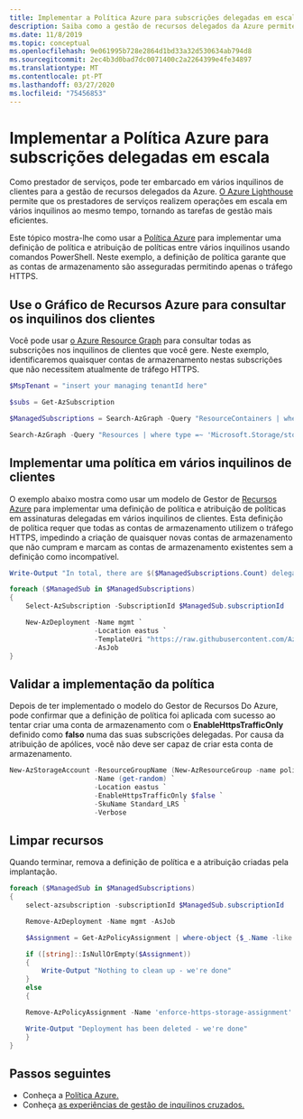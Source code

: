 ```yaml
---
title: Implementar a Política Azure para subscrições delegadas em escala
description: Saiba como a gestão de recursos delegados da Azure permite implementar uma definição de política e atribuição de políticas entre vários inquilinos.
ms.date: 11/8/2019
ms.topic: conceptual
ms.openlocfilehash: 9e061995b728e2864d1bd33a32d530634ab794d8
ms.sourcegitcommit: 2ec4b3d0bad7dc0071400c2a2264399e4fe34897
ms.translationtype: MT
ms.contentlocale: pt-PT
ms.lasthandoff: 03/27/2020
ms.locfileid: "75456853"
---
```

# <a name="deploy-azure-policy-to-delegated-subscriptions-at-scale"></a>Implementar a Política Azure para subscrições delegadas em escala

Como prestador de serviços, pode ter embarcado em vários inquilinos de clientes para a gestão de recursos delegados da Azure. [O Azure Lighthouse](../overview.md) permite que os prestadores de serviços realizem operações em escala em vários inquilinos ao mesmo tempo, tornando as tarefas de gestão mais eficientes.

Este tópico mostra-lhe como usar a [Política Azure](../../governance/policy/index.yml) para implementar uma definição de política e atribuição de políticas entre vários inquilinos usando comandos PowerShell. Neste exemplo, a definição de política garante que as contas de armazenamento são asseguradas permitindo apenas o tráfego HTTPS.

## <a name="use-azure-resource-graph-to-query-across-customer-tenants"></a>Use o Gráfico de Recursos Azure para consultar os inquilinos dos clientes

Você pode usar [o Azure Resource Graph](../../governance/resource-graph/index.yml) para consultar todas as subscrições nos inquilinos de clientes que você gere. Neste exemplo, identificaremos quaisquer contas de armazenamento nestas subscrições que não necessitem atualmente de tráfego HTTPS.  

```powershell
$MspTenant = "insert your managing tenantId here"

$subs = Get-AzSubscription

$ManagedSubscriptions = Search-AzGraph -Query "ResourceContainers | where type == 'microsoft.resources/subscriptions' | where tenantId != '$($mspTenant)' | project name, subscriptionId, tenantId" -subscription $subs.subscriptionId

Search-AzGraph -Query "Resources | where type =~ 'Microsoft.Storage/storageAccounts' | project name, location, subscriptionId, tenantId, properties.supportsHttpsTrafficOnly" -subscription $ManagedSubscriptions.subscriptionId | convertto-json
```

## <a name="deploy-a-policy-across-multiple-customer-tenants"></a>Implementar uma política em vários inquilinos de clientes

O exemplo abaixo mostra como usar um modelo de Gestor de [Recursos Azure](https://github.com/Azure/Azure-Lighthouse-samples/blob/master/Azure-Delegated-Resource-Management/templates/policy-enforce-https-storage/enforceHttpsStorage.json) para implementar uma definição de política e atribuição de políticas em assinaturas delegadas em vários inquilinos de clientes. Esta definição de política requer que todas as contas de armazenamento utilizem o tráfego HTTPS, impedindo a criação de quaisquer novas contas de armazenamento que não cumpram e marcam as contas de armazenamento existentes sem a definição como incompatível.

```powershell
Write-Output "In total, there are $($ManagedSubscriptions.Count) delegated customer subscriptions to be managed"

foreach ($ManagedSub in $ManagedSubscriptions)
{
    Select-AzSubscription -SubscriptionId $ManagedSub.subscriptionId

    New-AzDeployment -Name mgmt `
                     -Location eastus `
                     -TemplateUri "https://raw.githubusercontent.com/Azure/Azure-Lighthouse-samples/master/Azure-Delegated-Resource-Management/templates/policy-enforce-https-storage/enforceHttpsStorage.json" `
                     -AsJob
}
```

## <a name="validate-the-policy-deployment"></a>Validar a implementação da política

Depois de ter implementado o modelo do Gestor de Recursos Do Azure, pode confirmar que a definição de política foi aplicada com sucesso ao tentar criar uma conta de armazenamento com o **EnableHttpsTrafficOnly** definido como **falso** numa das suas subscrições delegadas. Por causa da atribuição de apólices, você não deve ser capaz de criar esta conta de armazenamento.  

```powershell
New-AzStorageAccount -ResourceGroupName (New-AzResourceGroup -name policy-test -Location eastus -Force).ResourceGroupName `
                     -Name (get-random) `
                     -Location eastus `
                     -EnableHttpsTrafficOnly $false `
                     -SkuName Standard_LRS `
                     -Verbose                  
```

## <a name="clean-up-resources"></a>Limpar recursos

Quando terminar, remova a definição de política e a atribuição criadas pela implantação.

```powershell
foreach ($ManagedSub in $ManagedSubscriptions)
{
    select-azsubscription -subscriptionId $ManagedSub.subscriptionId

    Remove-AzDeployment -Name mgmt -AsJob

    $Assignment = Get-AzPolicyAssignment | where-object {$_.Name -like "enforce-https-storage-assignment"}

    if ([string]::IsNullOrEmpty($Assignment))
    {
        Write-Output "Nothing to clean up - we're done"
    }
    else
    {

    Remove-AzPolicyAssignment -Name 'enforce-https-storage-assignment' -Scope "/subscriptions/$($ManagedSub.subscriptionId)" -Verbose

    Write-Output "Deployment has been deleted - we're done"
    }
}
```

## <a name="next-steps"></a>Passos seguintes

- Conheça a [Política Azure.](../../governance/policy/index.yml)
- Conheça [as experiências de gestão de inquilinos cruzados.](../concepts/cross-tenant-management-experience.md)
